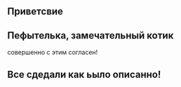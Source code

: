 ## Приветсвие

## Пефытелька, замечательный котик

совершенно с этим согласен!

## Все сдедали как ьыло описанно!